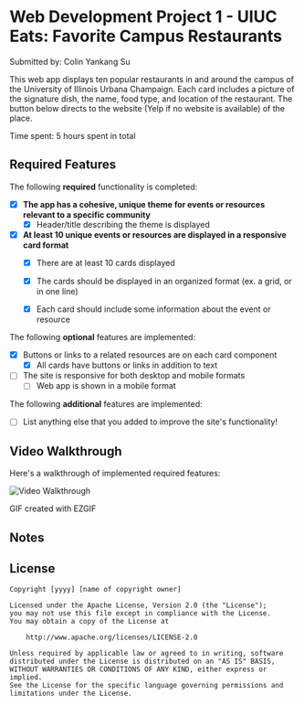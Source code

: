 # Web Development Project 1 - UIUC Eats: Favorite Campus Restaurants

Submitted by: Colin Yankang Su

This web app displays ten popular restaurants in and around the campus of the University of Illinois Urbana Champaign. Each card includes a picture of the signature dish, the name, food type, and location of the restaurant. The button below directs to the website (Yelp if no website is available) of the place. 

Time spent: 5 hours spent in total

## Required Features

The following **required** functionality is completed:

- [X] **The app has a cohesive, unique theme for events or resources relevant to a specific community**
  - [X] Header/title describing the theme is displayed
- [X] **At least 10 unique events or resources are displayed in a responsive card format**
  - [X] There are at least 10 cards displayed 
  - [X] The cards should be displayed in an organized format (ex. a grid, or in one line)
  - [X] Each card should include some information about the event or resource


The following **optional** features are implemented:

- [X] Buttons or links to a related resources are on each card component
  - [X] All cards have buttons or links in addition to text
- [ ] The site is responsive for both desktop and mobile formats
  - [ ] Web app is shown in a mobile format

The following **additional** features are implemented:

* [ ] List anything else that you added to improve the site's functionality!

## Video Walkthrough

Here's a walkthrough of implemented required features:

![Video Walkthrough](https://s5.ezgif.com/tmp/ezgif-5b021c371d7c3d.gif)

GIF created with EZGIF

## Notes




## License

    Copyright [yyyy] [name of copyright owner]

    Licensed under the Apache License, Version 2.0 (the "License");
    you may not use this file except in compliance with the License.
    You may obtain a copy of the License at

        http://www.apache.org/licenses/LICENSE-2.0

    Unless required by applicable law or agreed to in writing, software
    distributed under the License is distributed on an "AS IS" BASIS,
    WITHOUT WARRANTIES OR CONDITIONS OF ANY KIND, either express or implied.
    See the License for the specific language governing permissions and
    limitations under the License.
